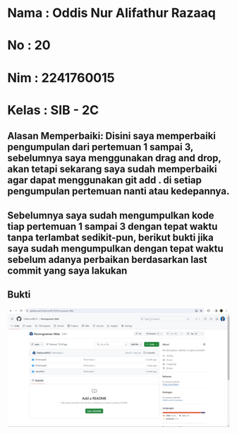 # Nama    : Oddis Nur Alifathur Razaaq
# No      : 20
# Nim     : 2241760015
# Kelas   : SIB - 2C

## Alasan Memperbaiki: Disini saya memperbaiki pengumpulan dari pertemuan 1 sampai 3, sebelumnya saya menggunakan drag and drop, akan tetapi sekarang saya sudah memperbaiki agar dapat menggunakan git add . di setiap pengumpulan pertemuan nanti atau kedepannya.

## Sebelumnya saya sudah mengumpulkan kode tiap pertemuan 1 sampai 3 dengan tepat waktu tanpa terlambat sedikit-pun, berikut bukti jika saya sudah mengumpulkan dengan tepat waktu sebelum adanya perbaikan berdasarkan last commit yang saya lakukan

## Bukti
<img src="Bukti pengumpulan tepat waktu.jpg">
